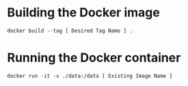 # Building the Docker image

```
docker build --tag [ Desired Tag Name ] .
```

# Running the Docker container

```
docker run -it -v ./data:/data [ Existing Image Name ]
```